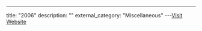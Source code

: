 ---
title: "2006"
description: ""
external_category: "Miscellaneous"
---[Visit Website](https://github.com/ycdxsb/PocOrExp_in_Github/tree/main/2006/README.md)

